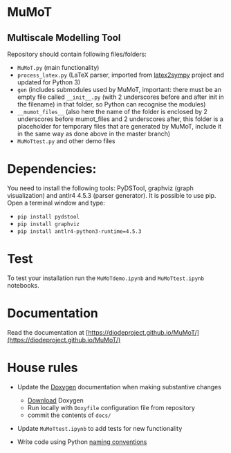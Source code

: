 # MuMoT
Multiscale Modelling Tool
---
Repository should contain following files/folders:
* `MuMoT.py` (main functionality)
* `process_latex.py` (LaTeX parser, imported from [latex2sympy](https://github.com/augustt198/latex2sympy) project and updated for Python 3)
* `gen` (includes submodules used by MuMoT, important: there must be an empty file called `__init__.py` (with 2 underscores before and after init in the filename) in that folder, so Python can recognise the modules)
* `__mumot_files__` (also here the name of the folder is enclosed by 2 underscores before mumot_files and 2 underscores after, this folder is a placeholder for temporary files that are generated by MuMoT, include it in the same way as done above in the master branch)  
* `MuMoTtest.py` and other demo files

# Dependencies:
You need to install the following tools: PyDSTool, graphviz (graph visualization) and antlr4 4.5.3 (parser generator). It is possible to use pip. Open a terminal window and type:

* `pip install pydstool`
* `pip install graphviz`
* `pip install antlr4-python3-runtime=4.5.3`

# Test
To test your installation run the `MuMoTdemo.ipynb` and `MuMoTtest.ipynb` notebooks.

# Documentation
Read the documentation at [https://diodeproject.github.io/MuMoT/](https://diodeproject.github.io/MuMoT/)

# House rules
* Update the [Doxygen](http://www.stack.nl/~dimitri/doxygen/index.html) documentation when making substantive changes
  * [Download](http://www.stack.nl/~dimitri/doxygen/download.html) Doxygen
  * Run locally with `Doxyfile` configuration file from repository
  * commit the contents of `docs/`

* Update `MuMoTtest.ipynb` to add tests for new functionality
* Write code using Python [naming conventions](https://www.python.org/dev/peps/pep-0008/#naming-conventions)

